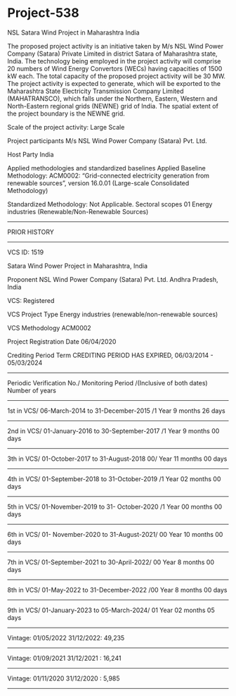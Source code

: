 # Project-538
NSL Satara Wind Project in Maharashtra India

The proposed project activity is an initiative taken by M/s NSL Wind Power Company (Satara) Private Limited in district Satara of Maharashtra state, India. The technology being employed in the project activity will comprise 20 numbers of Wind Energy Convertors (WECs) having capacities of 1500 kW each. The total capacity of the proposed project activity will be 30 MW. The project activity is expected to generate, which will be exported to the Maharashtra State Electricity Transmission Company Limited (MAHATRANSCO), which falls under the Northern, Eastern, Western and North-Eastern regional grids (NEWNE) grid of India. The spatial extent of the project boundary is the NEWNE grid.

Scale of the project activity: Large Scale

Project participants M/s NSL Wind Power Company (Satara) Pvt. Ltd.

Host Party India

Applied methodologies and standardized
baselines
Applied Baseline Methodology:
ACM0002: “Grid-connected electricity generation
from renewable sources”, version 16.0.01
(Large-scale Consolidated Methodology)

Standardized Methodology: Not Applicable.
Sectoral scopes 01 Energy industries
(Renewable/Non-Renewable Sources)

___________
PRIOR HISTORY
_____________
VCS ID: 1519

Satara Wind Power Project in Maharashtra, India

Proponent
NSL Wind Power Company (Satara) Pvt. Ltd.
Andhra Pradesh, India

VCS: Registered

VCS Project Type
Energy industries (renewable/non-renewable sources)

VCS Methodology
ACM0002

Project Registration Date
06/04/2020

Crediting Period Term
CREDITING PERIOD HAS EXPIRED, 06/03/2014 - 05/03/2024
_____________
Periodic Verification No./ Monitoring Period /(Inclusive of both dates) Number of years
____________________
1st in VCS/ 06-March-2014 to 31-December-2015 /1 Year 9 months 26 days 
___________
2nd in VCS/ 01-January-2016 to 30-September-2017 /1 Year 9 months 00 days 
___________
3th in VCS/ 01-October-2017 to 31-August-2018 00/ Year 11 months 00 days 
___________
4th in VCS/ 01-September-2018 to 31-October-2019 /1 Year 02 months 00 days 
___________
5th in VCS/ 01-November-2019 to 31- October-2020 /1 Year 00 months 00 days 
___________
6th in VCS/ 01- November-2020 to 31-August-2021/ 00 Year 10 months 00 days 
___________
7th in VCS/ 01-September-2021 to 30-April-2022/ 00 Year 8 months 00 days 
___________
8th in VCS/ 01-May-2022 to 31-December-2022 /00 Year 8 months 00 days 
___________
9th  in VCS/ 01-January-2023 to 05-March-2024/ 01 Year 02 months 05 days 
_______________

Vintage: 01/05/2022	31/12/2022: 49,235
_________________
Vintage: 01/09/2021	31/12/2021 : 16,241
__________
Vintage: 01/11/2020	31/12/2020	: 5,985
_______________

